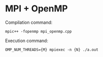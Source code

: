 # MPI + OpenMP
Compilation command:
```
mpic++ -fopenmp mpi_openmp.cpp
```

Execution command:
```
OMP_NUM_THREADS={M} mpiexec -n {N} ./a.out
```
